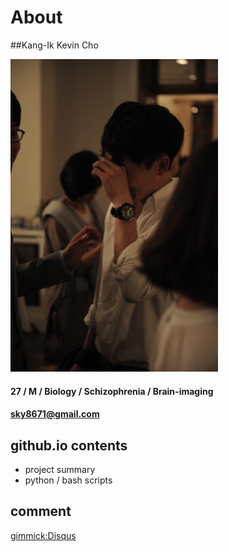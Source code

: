 About
=====

##Kang-Ik Kevin Cho

![myPic.jpg](img/myPic.jpg)

#### 27 / M / Biology / Schizophrenia / Brain-imaging
#### sky8671@gmail.com

github.io contents
--------

- project summary
- python / bash scripts 

comment
--------

[gimmick:Disqus](kcho)
